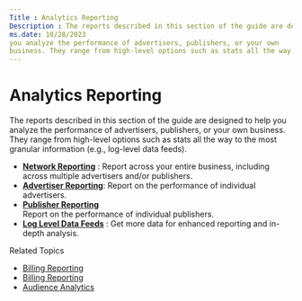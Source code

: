 ```yaml
---
Title : Analytics Reporting
Description : The reports described in this section of the guide are designed to help
ms.date: 10/28/2023
you analyze the performance of advertisers, publishers, or your own
business. They range from high-level options such as stats all the way
---
```



# Analytics Reporting





The reports described in this section of the guide are designed to help
you analyze the performance of advertisers, publishers, or your own
business. They range from high-level options such as stats all the way
to the most granular information (e.g., log-level data feeds).

- **<a href="network-reporting.md" class="xref">Network Reporting</a>**
  : Report across your entire business, including across multiple
  advertisers and/or publishers.
- **<a href="advertiser-reporting.md" class="xref">Advertiser
  Reporting</a>**: Report on the performance of individual advertisers.
- **<a href="publisher-reporting.md" class="xref">Publisher Reporting</a>**  
  Report on the performance of individual publishers.
- **<a
  href="log-level-data/log-level-data-feeds.md"
  class="xref" target="_blank">Log Level Data Feeds</a>** : Get more
  data for enhanced reporting and in-depth analysis.





Related Topics

- <a href="billing-reporting.md" class="xref">Billing Reporting</a>
- <a href="billing-reporting.md" class="xref">Billing Reporting</a>
- <a href="audience-analytics.md" class="xref"
  title="You can use the Creative Frequency and Recency report to analyze your audience at a granular level and the Buyer Reach and Frequency Report to have an insight on how cross device impacted the number of times a single person saw the ads across all their devices.">Audience
  Analytics</a>







